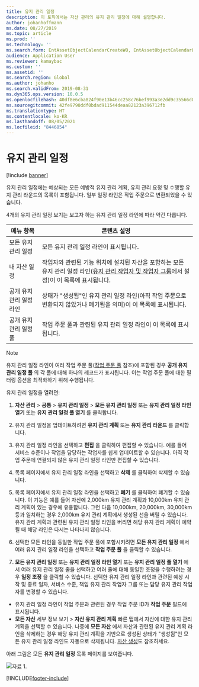 ```yaml
---
title: 유지 관리 일정
description: 이 토픽에서는 자산 관리의 유지 관리 일정에 대해 설명합니다.
author: johanhoffmann
ms.date: 08/27/2019
ms.topic: article
ms.prod: ''
ms.technology: ''
ms.search.form: EntAssetObjectCalendarCreateWO, EntAssetObjectCalendarListPagePoolsOpen, EntAssetObjectCalendarListPage, EntAssetObjectCalendarListPagePreviewPart, EntAssetObjectCalendarEdit, EntAssetObjectCalendarAdjust, EntAssetObjectCalendarDiscard, EntAssetObjectCalendarInfoPart
audience: Application User
ms.reviewer: kamaybac
ms.custom: ''
ms.assetid: ''
ms.search.region: Global
ms.author: johanho
ms.search.validFrom: 2019-08-31
ms.dyn365.ops.version: 10.0.5
ms.openlocfilehash: 40df8e6cba824f90e13b46cc258c76bef993a3e2dd9c35566d8c6a622ce4eb09
ms.sourcegitcommit: 42fe9790ddf0bdad911544deaa82123a396712fb
ms.translationtype: HT
ms.contentlocale: ko-KR
ms.lasthandoff: 08/05/2021
ms.locfileid: "8446854"
---
```

# <a name="maintenance-schedule"></a>유지 관리 일정

[!include [banner](../../includes/banner.md)]

 

유지 관리 일정에는 예상되는 모든 예방적 유지 관리 계획, 유지 관리 요청 및 수행할 유지 관리 라운드의 목록이 포함됩니다. 일부 일정 라인은 작업 주문으로 변환되었을 수 있습니다.

4개의 유지 관리 일정 보기는 보고자 하는 유지 관리 일정 라인에 따라 약간 다릅니다.

| 메뉴 항목                  | 콘텐츠 설명                                                                                                                                             |
|----------------------------|----------------------------------------------------------------------------------------------------------------------------------------------------------------------------------------------|
| 모든 유지 관리 일정       | 모든 유지 관리 일정 라인이 표시됩니다.     |
| 내 자산 일정        | 작업자와 관련된 기능 위치에 설치된 자산을 포함하는 모든 유지 관리 일정 라인([유지 관리 작업자 및 작업자 그룹](../setup-for-objects/workers-and-worker-groups.md)에서 설정)이 이 목록에 표시됩니다. |
| 공개 유지 관리 일정 라인 | 상태가 "생성됨"인 유지 관리 일정 라인(아직 작업 주문으로 변환되지 않았거나 폐기됨을 의미)이 이 목록에 표시됩니다.                                            |
| 공개 유지 관리 일정 풀 | 작업 주문 풀과 관련된 유지 관리 일정 라인이 이 목록에 표시됩니다.                                                                                                                  |

>[!NOTE]
>유지 관리 일정 라인이 여러 작업 주문 풀([작업 주문 풀](../work-orders/work-order-pools.md) 참조)에 포함된 경우 **공개 유지 관리 일정 풀** 의 각 풀에 대해 하나의 레코드가 표시됩니다. 이는 작업 주문 풀에 대한 필터링 옵션을 최적화하기 위해 수행됩니다.

유지 관리 일정을 열려면:

1. **자산 관리** > **공통** > **유지 관리 일정** > **모든 유지 관리 일정** 또는 **유지 관리 일정 라인 열기** 또는 **유지 관리 일정 풀 열기** 를 클릭합니다.

2. 유지 관리 일정을 업데이트하려면 **유지 관리 계획** 또는 **유지 관리 라운드** 를 클릭합니다. 

3. 유지 관리 일정 라인을 선택하고 **편집** 을 클릭하여 편집할 수 있습니다. 예를 들어 서비스 수준이나 작업을 담당하는 작업자를 쉽게 업데이트할 수 있습니다. 아직 작업 주문에 연결되지 않은 유지 관리 일정 라인만 편집할 수 있습니다.

4. 목록 페이지에서 유지 관리 일정 라인을 선택하고 **삭제** 를 클릭하여 삭제할 수 있습니다.

5. 목록 페이지에서 유지 관리 일정 라인을 선택하고 **폐기** 를 클릭하여 폐기할 수 있습니다. 이 기능은 예를 들어 자산에 2,000km 유지 관리 계획과 10,000km 유지 관리 계획이 있는 경우에 유용합니다. 그런 다음 10,000km, 20,000km, 30,000km 등과 일치하는 경우 2,000km 유지 관리 계획에서 생성된 선을 버릴 수 있습니다. 유지 관리 계획과 관련된 유지 관리 일정 라인을 버리면 해당 유지 관리 계획이 예약될 때 해당 라인은 다시는 나타나지 않습니다.

6. 선택한 모든 라인을 동일한 작업 주문 풀에 포함시키려면 **모든 유지 관리 일정** 에서 여러 유지 관리 일정 라인을 선택하고 **작업 주문 풀** 을 클릭할 수 있습니다.

7. **모든 유지 관리 일정** 또는 **유지 관리 일정 라인 열기** 또는 **유지 관리 일정 풀 열기** 에서 여러 유지 관리 일정 줄을 선택하고 여러 줄에 대해 동일한 조정을 수행하려는 경우 **일정 조정** 을 클릭할 수 있습니다. 선택한 유지 관리 일정 라인과 관련된 예상 시작 및 종료 일자, 서비스 수준, 책임 유지 관리 작업자 그룹 또는 담당 유지 관리 작업자를 변경할 수 있습니다.

- 유지 관리 일정 라인이 작업 주문과 관련된 경우 작업 주문 ID가 **작업 주문** 필드에 표시됩니다.  
- **모든 자산** 세부 정보 보기 > **자산 유지 관리 계획** 빠른 탭에서 자산에 대한 유지 관리 계획을 선택할 수 있습니다. 나중에 **모든 자산** 에서 자산과 관련된 유지 관리 계획 라인을 삭제하는 경우 해당 유지 관리 계획을 기반으로 생성된 상태가 "생성됨"인 모든 유지 관리 일정 라인도 자동으로 삭제됩니다. [자산 생성](../objects/create-an-object.md)도 참조하세요.

아래 그림은 모든 **유지 관리 일정** 목록 페이지를 보여줍니다.

![자료 1.](media/16-preventive-maintenance.png)



[!INCLUDE[footer-include](../../../includes/footer-banner.md)]